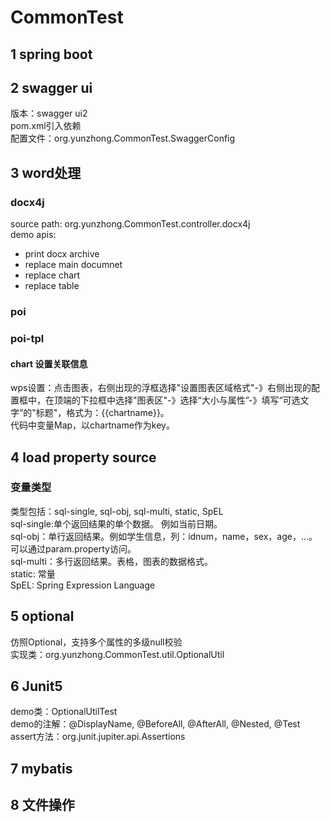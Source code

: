 # CommonTest

## 1 spring boot 

## 2 swagger ui
版本：swagger ui2  
pom.xml引入依赖  
配置文件：org.yunzhong.CommonTest.SwaggerConfig  

## 3 word处理
### docx4j
source path: org.yunzhong.CommonTest.controller.docx4j  
demo apis:  
- print docx archive  
- replace main documnet  
- replace chart  
- replace table  

### poi

### poi-tpl

#### chart 设置关联信息
wps设置：点击图表，右侧出现的浮框选择"设置图表区域格式"-》右侧出现的配置框中，在顶端的下拉框中选择"图表区"-》选择“大小与属性”-》填写“可选文字”的"标题"，格式为：{{chartname}}。  
代码中变量Map，以chartname作为key。  

## 4 load property source
### 变量类型
类型包括：sql-single, sql-obj, sql-multi, static, SpEL  
sql-single:单个返回结果的单个数据。  例如当前日期。  
sql-obj：单行返回结果。例如学生信息，列：idnum，name，sex，age，...。可以通过param.property访问。  
sql-multi：多行返回结果。表格，图表的数据格式。  
static: 常量  
SpEL: Spring Expression Language   

## 5 optional
仿照Optional，支持多个属性的多级null校验  
实现类：org.yunzhong.CommonTest.util.OptionalUtil  

## 6 Junit5
demo类：OptionalUtilTest  
demo的注解：@DisplayName, @BeforeAll, @AfterAll, @Nested, @Test
assert方法：org.junit.jupiter.api.Assertions


## 7 mybatis


## 8 文件操作

